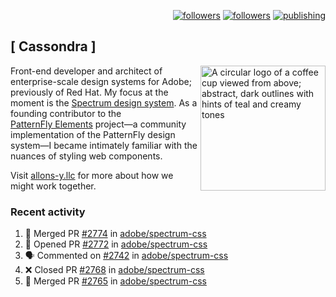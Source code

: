 <p align="right"><a rel="me" href="https://front-end.social/@castastrophe">
    <img alt="followers" title="Follow me on Mastodon" src="https://img.shields.io/mastodon/follow/109297102751309835?domain=https%3A%2F%2Ffront-end.social&label=Follow&logo=mastodon&logoColor=white&style=for-the-badge&labelColor=008080&color=006969"/></a>
  <a href="https://codepen.io/castastrophe/">
    <img alt="followers" title="Follow me on CodePen" src="https://img.shields.io/badge/23-1?color=640464&labelColor=7c007c&style=for-the-badge&logo=codepen&label=Follow"/></a>
<a href="https://castastrophe.medium.com/">
    <img alt="publishing" title="View articles on Medium" src="https://img.shields.io/badge/107-1?color=666&labelColor=444&label=subscribe&logo=medium&logoColor=white&style=for-the-badge"/></a>
</p>

## [&nbsp;Cassondra&nbsp;]

<img align="right" src="https://github-production-user-asset-6210df.s3.amazonaws.com/1840295/253016758-ba468774-1cd3-42c2-8f43-947b5eeb5edf.png" height="200" alt="A circular logo of a coffee cup viewed from above; abstract, dark outlines with hints of teal and creamy tones">

Front-end developer and architect of enterprise-scale design systems for Adobe; previously of Red Hat. My focus at the moment is the [Spectrum design system](https://github.com/adobe/spectrum-css). As a founding contributor to the [PatternFly&nbsp;Elements](https://github.com/patternfly/patternfly-elements) project&mdash;a community implementation of the PatternFly design system&mdash;I became intimately familiar with the nuances of styling web components.

Visit [allons-y.llc](http://allons-y.llc/) for more about how we might work together.

### Recent activity

<!--START_SECTION:activity-->
1. 🎉 Merged PR [#2774](https://github.com/adobe/spectrum-css/pull/2774) in [adobe/spectrum-css](https://github.com/adobe/spectrum-css)
2. 💪 Opened PR [#2772](https://github.com/adobe/spectrum-css/pull/2772) in [adobe/spectrum-css](https://github.com/adobe/spectrum-css)
3. 🗣 Commented on [#2742](https://github.com/adobe/spectrum-css/pull/2742#issuecomment-2120830183) in [adobe/spectrum-css](https://github.com/adobe/spectrum-css)
4. ❌ Closed PR [#2768](https://github.com/adobe/spectrum-css/pull/2768) in [adobe/spectrum-css](https://github.com/adobe/spectrum-css)
5. 🎉 Merged PR [#2765](https://github.com/adobe/spectrum-css/pull/2765) in [adobe/spectrum-css](https://github.com/adobe/spectrum-css)
<!--END_SECTION:activity-->
